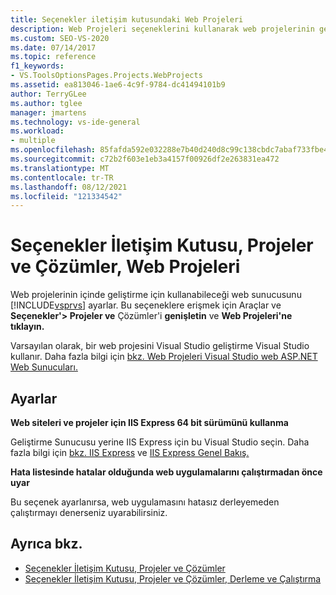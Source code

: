 ```yaml
---
title: Seçenekler iletişim kutusundaki Web Projeleri
description: Web Projeleri seçeneklerini kullanarak web projelerinin geliştirme ve geliştirme için kullanabileceği web sunucusunu ayarlamayı Visual Studio.
ms.custom: SEO-VS-2020
ms.date: 07/14/2017
ms.topic: reference
f1_keywords:
- VS.ToolsOptionsPages.Projects.WebProjects
ms.assetid: ea813046-1ae6-4c9f-9784-dc41494101b9
author: TerryGLee
ms.author: tglee
manager: jmartens
ms.technology: vs-ide-general
ms.workload:
- multiple
ms.openlocfilehash: 85fafda592e032288e7b40d240d8c99c138cbdc7abaf733fbe4e147d91d81246
ms.sourcegitcommit: c72b2f603e1eb3a4157f00926df2e263831ea472
ms.translationtype: MT
ms.contentlocale: tr-TR
ms.lasthandoff: 08/12/2021
ms.locfileid: "121334542"
---
```

# <a name="options-dialog-box-projects-and-solutions-web-projects"></a>Seçenekler İletişim Kutusu, Projeler ve Çözümler, Web Projeleri

Web projelerinin içinde geliştirme için kullanabileceği web sunucusunu [!INCLUDE[vsprvs](../../code-quality/includes/vsprvs_md.md)] ayarlar. Bu seçeneklere erişmek için Araçlar ve **Seçenekler'> Projeler ve** Çözümler'i **genişletin** ve **Web Projeleri'ne tıklayın.**

Varsayılan olarak, bir web projesini Visual Studio geliştirme Visual Studio kullanır. Daha fazla bilgi için [bkz. Web Projeleri Visual Studio web ASP.NET Web Sunucuları.](/previous-versions/aspnet/58wxa9w5\(v\=vs.120\))

## <a name="settings"></a>Ayarlar

**Web siteleri ve projeler için IIS Express 64 bit sürümünü kullanma**

Geliştirme Sunucusu yerine IIS Express için bu Visual Studio seçin. Daha fazla bilgi için [bkz. IIS Express](https://weblogs.asp.net/scottgu/introducing-iis-express) ve [IIS Express Genel Bakış.](/iis/extensions/introduction-to-iis-express/iis-express-overview)

**Hata listesinde hatalar olduğunda web uygulamalarını çalıştırmadan önce uyar**

Bu seçenek ayarlanırsa, web uygulamasını hatasız derleyemeden çalıştırmayı denerseniz uyarabilirsiniz.

## <a name="see-also"></a>Ayrıca bkz.

- [Seçenekler İletişim Kutusu, Projeler ve Çözümler](projects-and-solutions-options-dialog-box.md)
- [Seçenekler İletişim Kutusu, Projeler ve Çözümler, Derleme ve Çalıştırma](options-dialog-box-projects-and-solutions-web-projects.md)
